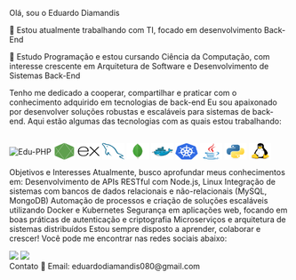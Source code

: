 Olá, sou o Eduardo Diamandis

🔭 Estou atualmente trabalhando com TI, focado em desenvolvimento Back-End

🌱 Estudo Programação e estou cursando Ciência da Computação, com interesse crescente em Arquitetura de Software e Desenvolvimento de Sistemas Back-End

Tenho me dedicado a cooperar, compartilhar e praticar com o conhecimento adquirido em tecnologias de back-end
Eu sou apaixonado por desenvolver soluções robustas e escaláveis para sistemas de back-end. Aqui estão algumas das tecnologias com as quais estou trabalhando:

<div style="display: inline_block"><br> <img align="center" alt="Edu-PHP" height="30" width="40" src="https://cdn.jsdelivr.net/gh/devicons/devicon/icons/php/php-plain.svg"> <img align="center" alt="Edu-NodeJs" height="30" width="40" src="https://raw.githubusercontent.com/devicons/devicon/master/icons/nodejs/nodejs-plain.svg"> <img align="center" alt="Edu-Express" height="30" width="40" src="https://raw.githubusercontent.com/devicons/devicon/master/icons/express/express-original.svg"> <img align="center" alt="Edu-SQL" height="30" width="40" src="https://raw.githubusercontent.com/devicons/devicon/master/icons/mysql/mysql-original.svg"> <img align="center" alt="Edu-MongoDB" height="30" width="40" src="https://raw.githubusercontent.com/devicons/devicon/master/icons/mongodb/mongodb-original.svg"> <img align="center" alt="Edu-Docker" height="30" width="40" src="https://raw.githubusercontent.com/devicons/devicon/master/icons/docker/docker-original.svg"> <img align="center" alt="Edu-K8S" height="30" width="40" src="https://raw.githubusercontent.com/devicons/devicon/master/icons/kubernetes/kubernetes-plain.svg"> <img align="center" alt="Edu-Java" height="30" width="40" src="https://raw.githubusercontent.com/devicons/devicon/master/icons/java/java-original.svg"> <img align="center" alt="Edu-Python" height="30" width="40" src="https://raw.githubusercontent.com/devicons/devicon/master/icons/python/python-original.svg"> <img align="center" alt="Edu-Linux" height="30" width="40" src="https://raw.githubusercontent.com/devicons/devicon/master/icons/linux/linux-original.svg"> </div>


Objetivos e Interesses
Atualmente, busco aprofundar meus conhecimentos em:
Desenvolvimento de APIs RESTful com Node.js, Linux
Integração de sistemas com bancos de dados relacionais e não-relacionais (MySQL, MongoDB)
Automação de processos e criação de soluções escaláveis utilizando Docker e Kubernetes
Segurança em aplicações web, focando em boas práticas de autenticação e criptografia
Microserviços e arquitetura de sistemas distribuídos
Estou sempre disposto a aprender, colaborar e crescer! Você pode me encontrar nas redes sociais abaixo:

<div> <a href="https://www.instagram.com/dudiamandis/" target="_blank"><img src="https://img.shields.io/badge/-Instagram-%23E4405F?style=for-the-badge&logo=instagram&logoColor=white" target="_blank"></a> <a href="https://www.linkedin.com/in/eduardo-diamandis-080pp/" target="_blank"><img src="https://img.shields.io/badge/-LinkedIn-%230077B5?style=for-the-badge&logo=linkedin&logoColor=white" target="_blank"></a> </div>
Contato
📧 Email: eduardodiamandis080@gmail.com

